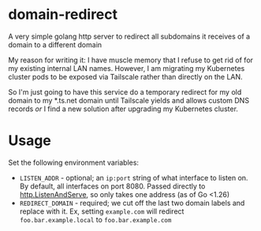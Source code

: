 # domain-redirect
A very simple golang http server to redirect all subdomains it receives of a domain to a different domain

My reason for writing it: I have muscle memory that I refuse to get rid of for my existing internal LAN names.
However, I am migrating my Kubernetes cluster pods to be exposed via Tailscale rather than directly on the LAN.

So I'm just going to have this service do a temporary redirect for my old domain to my *.ts.net domain until
Tailscale yields and allows custom DNS records *or* I find a new solution after upgrading my Kubernetes cluster.

# Usage
Set the following environment variables:
- `LISTEN_ADDR` - optional; an `ip:port` string of what interface to listen on. By default, all interfaces on port 8080. Passed directly to [http.ListenAndServe](https://pkg.go.dev/net/http#ListenAndServe), so only takes one address (as of Go <1.26)
- `REDIRECT_DOMAIN` - required; we cut off the last two domain labels and replace with it. Ex, setting `example.com` will redirect `foo.bar.example.local` to `foo.bar.example.com`
